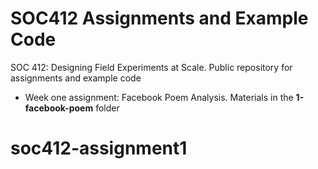 # SOC412 Assignments and Example Code
SOC 412: Designing Field Experiments at Scale. Public repository for assignments and example code

* Week one assignment: Facebook Poem Analysis. Materials in the **1-facebook-poem** folder
# soc412-assignment1
